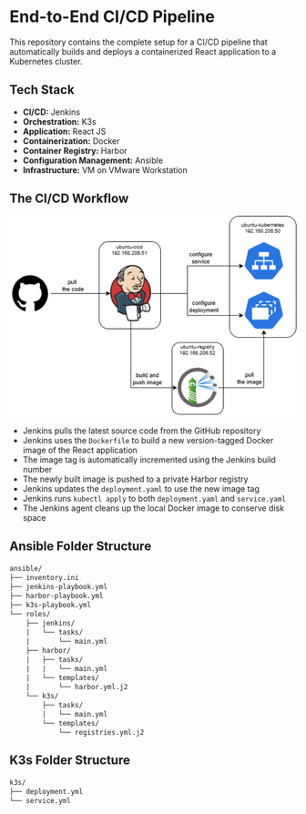 # End-to-End CI/CD Pipeline

This repository contains the complete setup for a CI/CD pipeline that automatically builds and deploys a containerized React application to a Kubernetes cluster. 


## Tech Stack

* **CI/CD:** Jenkins
* **Orchestration:** K3s
* **Application:** React JS
* **Containerization:** Docker
* **Container Registry:** Harbor
* **Configuration Management:** Ansible
* **Infrastructure:** VM on VMware Workstation


## The CI/CD Workflow

![Architecture Diagram](public/diagram.png)

* Jenkins pulls the latest source code from the GitHub repository
* Jenkins uses the `Dockerfile` to build a new version-tagged Docker image of the React application 
* The image tag is automatically incremented using the Jenkins build number
* The newly built image is pushed to a private Harbor registry
* Jenkins updates the `deployment.yaml` to use the new image tag
* Jenkins runs `kubectl apply` to both `deployment.yaml` and `service.yaml`
* The Jenkins agent cleans up the local Docker image to conserve disk space


## Ansible Folder Structure
```
ansible/ 
├── inventory.ini
├── jenkins-playbook.yml
├── harbor-playbook.yml
├── k3s-playbook.yml
└── roles/
    ├── jenkins/ 
    |   └── tasks/
    |       └── main.yml
    ├── harbor/
    |   ├── tasks/
    |   |   └── main.yml
    |   └── templates/
    |       └── harbor.yml.j2
    └── k3s/
        ├── tasks/
        |   └── main.yml
        └── templates/ 
            └── registries.yml.j2
```

## K3s Folder Structure
```
k3s/ 
├── deployment.yml
└── service.yml
```

<!-- ## How to Run This Project

1.  **Prerequisites:**
    * Three Ubuntu Server VMs (for Jenkins, Harbor, and K3s).
    * Jenkins, Docker, Harbor, and K3s installed and configured.
2.  **Configuration:**
    * Store your Harbor and K3s credentials securely in the Jenkins Credentials Manager.
    * Update the repository URL in the Jenkins job configuration.
3.  **Run:**
    * Trigger the pipeline manually or by pushing a change to the GitHub repository. -->
